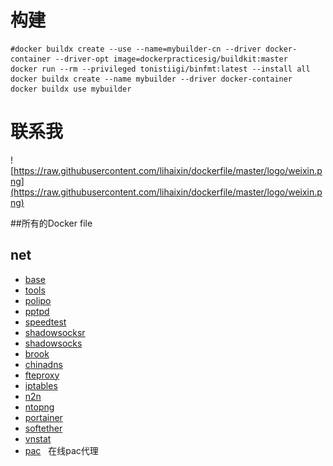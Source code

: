 # 构建

```
#docker buildx create --use --name=mybuilder-cn --driver docker-container --driver-opt image=dockerpracticesig/buildkit:master
docker run --rm --privileged tonistiigi/binfmt:latest --install all
docker buildx create --name mybuilder --driver docker-container
docker buildx use mybuilder
```

# 联系我

![https://raw.githubusercontent.com/lihaixin/dockerfile/master/logo/weixin.png](https://raw.githubusercontent.com/lihaixin/dockerfile/master/logo/weixin.png)

##所有的Docker file

## net
- [base](../../../base)
- [tools](../../../tools)
- [polipo](../../../polipo)
- [pptpd](../../../pptpd)
- [speedtest](../../../speedtest)
- [shadowsocksr](../../../shadowsocksr)
- [shadowsocks](../../../shadowsocks)
- [brook](../../../brook)
- [chinadns](../../../chinadns)
- [fteproxy](../../../fteproxy)
- [iptables](../../../iptables)
- [n2n](../../../n2n)
- [ntopng](../../../ntopng)
- [portainer](../../../portainer)
- [softether](../../../softether)
- [vnstat](../../../vnstat )
- [pac](../../../pac )   在线pac代理
